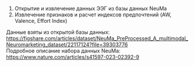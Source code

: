 1. Открытие и извлечение данных ЭЭГ из базы данных NeuMa 
2. Извлечение признаков и расчет индексов предпочтений (AW, Valence, Effort Index)

Данные взяты из открытой базы данных: https://figshare.com/articles/dataset/NeuMa_PreProcessed_A_multimodal_Neuromarketing_dataset/22117124?file=39303776   
Подробное описание набора данных NeuMa: https://www.nature.com/articles/s41597-023-02392-9
